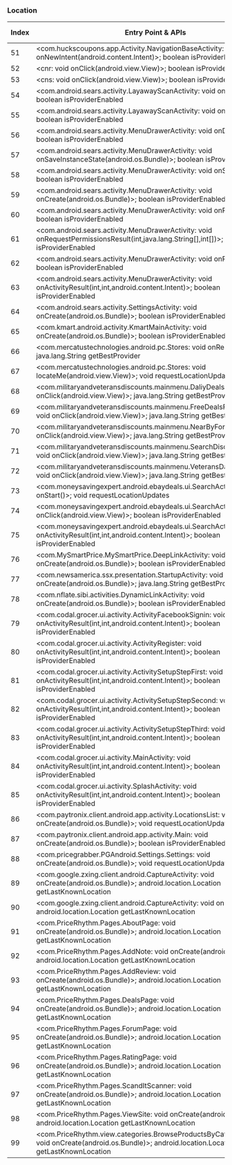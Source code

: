 ### Location
| Index | Entry Point & APIs | Screen shot | Resource id | Label |
| ------------- | ------------- | ------------- |-------------|-------------|
| 51 | <com.huckscoupons.app.Activity.NavigationBaseActivity: void onNewIntent(android.content.Intent)>; boolean isProviderEnabled | ![](D:\COSMOS\output\py\Play_win8\Shopping\com.huckscoupons.app\com.huckscoupons.app.Activity.NavigationBaseActivity.png) |  | F |
| 52 | <cnr: void onClick(android.view.View)>; boolean isProviderEnabled | ![](D:\COSMOS\output\py\Play_win8\Shopping\com.huckscoupons.app\com.huckscoupons.app.Activity.NavigationBaseActivity.png) |  | F |
| 53 | <cns: void onClick(android.view.View)>; boolean isProviderEnabled | ![](D:\COSMOS\output\py\Play_win8\Shopping\com.huckscoupons.app\com.huckscoupons.app.Activity.NavigationBaseActivity.png) |  | F |
| 54 | <com.android.sears.activity.LayawayScanActivity: void onResume()>; boolean isProviderEnabled | ![](D:\COSMOS\output\py\Play_win8\Shopping\com.sears.android\com.android.sears.activity.LayawayScanActivity.png) |  | F |
| 55 | <com.android.sears.activity.LayawayScanActivity: void onPause()>; boolean isProviderEnabled | ![](D:\COSMOS\output\py\Play_win8\Shopping\com.sears.android\com.android.sears.activity.LayawayScanActivity.png) |  | F |
| 56 | <com.android.sears.activity.MenuDrawerActivity: void onDestroy()>; boolean isProviderEnabled | ![](D:\COSMOS\output\py\Play_win8\Shopping\com.kmart.android\com.android.sears.activity.MenuDrawerActivity.png) |  | D |
| 57 | <com.android.sears.activity.MenuDrawerActivity: void onSaveInstanceState(android.os.Bundle)>; boolean isProviderEnabled | ![](D:\COSMOS\output\py\Play_win8\Shopping\com.kmart.android\com.android.sears.activity.MenuDrawerActivity.png) |  | D |
| 58 | <com.android.sears.activity.MenuDrawerActivity: void onStart()>; boolean isProviderEnabled | ![](D:\COSMOS\output\py\Play_win8\Shopping\com.kmart.android\com.android.sears.activity.MenuDrawerActivity.png) |  | D |
| 59 | <com.android.sears.activity.MenuDrawerActivity: void onCreate(android.os.Bundle)>; boolean isProviderEnabled | ![](D:\COSMOS\output\py\Play_win8\Shopping\com.kmart.android\com.android.sears.activity.MenuDrawerActivity.png) |  | D |
| 60 | <com.android.sears.activity.MenuDrawerActivity: void onResume()>; boolean isProviderEnabled | ![](D:\COSMOS\output\py\Play_win8\Shopping\com.kmart.android\com.android.sears.activity.MenuDrawerActivity.png) |  | D |
| 61 | <com.android.sears.activity.MenuDrawerActivity: void onRequestPermissionsResult(int,java.lang.String[],int[])>; boolean isProviderEnabled | ![](D:\COSMOS\output\py\Play_win8\Shopping\com.kmart.android\com.android.sears.activity.MenuDrawerActivity.png) |  | D |
| 62 | <com.android.sears.activity.MenuDrawerActivity: void onPause()>; boolean isProviderEnabled | ![](D:\COSMOS\output\py\Play_win8\Shopping\com.kmart.android\com.android.sears.activity.MenuDrawerActivity.png) |  | D |
| 63 | <com.android.sears.activity.MenuDrawerActivity: void onActivityResult(int,int,android.content.Intent)>; boolean isProviderEnabled | ![](D:\COSMOS\output\py\Play_win8\Shopping\com.kmart.android\com.android.sears.activity.MenuDrawerActivity.png) |  | D |
| 64 | <com.android.sears.activity.SettingsActivity: void onCreate(android.os.Bundle)>; boolean isProviderEnabled | ![](D:\COSMOS\output\py\Play_win8\Shopping\com.sears.android\com.android.sears.activity.SettingsActivity.png) |  | F |
| 65 | <com.kmart.android.activity.KmartMainActivity: void onCreate(android.os.Bundle)>; boolean isProviderEnabled | ![](D:\COSMOS\output\py\Play_win8\Shopping\com.kmart.android\com.kmart.android.activity.KmartMainActivity.png) |  | |
| 66 | <com.mercatustechnologies.android.pc.Stores: void onResume()>; java.lang.String getBestProvider | ![](D:\COSMOS\output\py\Play_win8\Shopping\com.mercatustechnologies.android.pc\com.mercatustechnologies.android.pc.Stores.png) |  | T |
| 67 | <com.mercatustechnologies.android.pc.Stores: void locateMe(android.view.View)>; void requestLocationUpdates | ![](D:\COSMOS\output\py\Play_win8\Shopping\com.mercatustechnologies.android.pc\com.mercatustechnologies.android.pc.Stores.png) |  | T |
| 68 | <com.militaryandveteransdiscounts.mainmenu.DaliyDealsActivity: void onClick(android.view.View)>; java.lang.String getBestProvider | ![](D:\COSMOS\output\py\Play_win8\Shopping\com.militaryandveteransdiscounts.android\com.militaryandveteransdiscounts.mainmenu.DaliyDealsActivity.png) |  | T |
| 69 | <com.militaryandveteransdiscounts.mainmenu.FreeDealsFormActivity: void onClick(android.view.View)>; java.lang.String getBestProvider | ![](D:\COSMOS\output\py\Play_win8\Shopping\com.militaryandveteransdiscounts.android\com.militaryandveteransdiscounts.mainmenu.FreeDealsFormActivity.png) |  | T |
| 70 | <com.militaryandveteransdiscounts.mainmenu.NearByFormActivity: void onClick(android.view.View)>; java.lang.String getBestProvider | ![](D:\COSMOS\output\py\Play_win8\Shopping\com.militaryandveteransdiscounts.android\com.militaryandveteransdiscounts.mainmenu.NearByFormActivity.png) |  | T |
| 71 | <com.militaryandveteransdiscounts.mainmenu.SearchDiscountsActivity: void onClick(android.view.View)>; java.lang.String getBestProvider | ![](D:\COSMOS\output\py\Play_win8\Shopping\com.militaryandveteransdiscounts.android\com.militaryandveteransdiscounts.mainmenu.SearchDiscountsActivity.png) |  | T |
| 72 | <com.militaryandveteransdiscounts.mainmenu.VeteransDayFormActivity: void onClick(android.view.View)>; java.lang.String getBestProvider | ![](D:\COSMOS\output\py\Play_win8\Shopping\com.militaryandveteransdiscounts.android\com.militaryandveteransdiscounts.mainmenu.VeteransDayFormActivity.png) |  | T |
| 73 | <com.moneysavingexpert.android.ebaydeals.ui.SearchActivity: void onStart()>; void requestLocationUpdates | ![](D:\COSMOS\output\py\Play_win8\Shopping\com.moneysavingexpert.android.ebaydeals\com.moneysavingexpert.android.ebaydeals.ui.SearchActivity.png) |  | T |
| 74 | <com.moneysavingexpert.android.ebaydeals.ui.SearchActivity: void onClick(android.view.View)>; boolean isProviderEnabled | ![](D:\COSMOS\output\py\Play_win8\Shopping\com.moneysavingexpert.android.ebaydeals\com.moneysavingexpert.android.ebaydeals.ui.SearchActivity.png) |  | T |
| 75 | <com.moneysavingexpert.android.ebaydeals.ui.SearchActivity: void onActivityResult(int,int,android.content.Intent)>; boolean isProviderEnabled | ![](D:\COSMOS\output\py\Play_win8\Shopping\com.moneysavingexpert.android.ebaydeals\com.moneysavingexpert.android.ebaydeals.ui.SearchActivity.png) |  | T |
| 76 | <com.MySmartPrice.MySmartPrice.DeepLinkActivity: void onCreate(android.os.Bundle)>; boolean isProviderEnabled | ![](D:\COSMOS\output\py\Play_win8\Shopping\com.MySmartPrice.MySmartPrice\com.MySmartPrice.MySmartPrice.DeepLinkActivity.png) |  | D |
| 77 | <com.newsamerica.ssx.presentation.StartupActivity: void onCreate(android.os.Bundle)>; java.lang.String getBestProvider | ![](D:\COSMOS\output\py\Play_win8\Shopping\com.newsamerica.ssx\com.newsamerica.ssx.presentation.StartupActivity.png) |  | |
| 78 | <com.nflate.sibi.activities.DynamicLinkActivity: void onCreate(android.os.Bundle)>; boolean isProviderEnabled | ![](D:\COSMOS\output\py\Play_win8\Shopping\com.nflate.sibifull\com.nflate.sibi.activities.DynamicLinkActivity.png) |  | F |
| 79 | <com.codal.grocer.ui.activity.ActivityFacebookSignin: void onActivityResult(int,int,android.content.Intent)>; boolean isProviderEnabled | ![](D:\COSMOS\output\py\Play_win8\Shopping\com.omnicd.grocer\com.codal.grocer.ui.activity.ActivityFacebookSignin.png) |  | F |
| 80 | <com.codal.grocer.ui.activity.ActivityRegister: void onActivityResult(int,int,android.content.Intent)>; boolean isProviderEnabled | ![](D:\COSMOS\output\py\Play_win8\Shopping\com.omnicd.grocer\com.codal.grocer.ui.activity.ActivityRegister.png) |  | F |
| 81 | <com.codal.grocer.ui.activity.ActivitySetupStepFirst: void onActivityResult(int,int,android.content.Intent)>; boolean isProviderEnabled | ![](D:\COSMOS\output\py\Play_win8\Shopping\com.omnicd.grocer\com.codal.grocer.ui.activity.ActivitySetupStepFirst.png) |  | F |
| 82 | <com.codal.grocer.ui.activity.ActivitySetupStepSecond: void onActivityResult(int,int,android.content.Intent)>; boolean isProviderEnabled | ![](D:\COSMOS\output\py\Play_win8\Shopping\com.omnicd.grocer\com.codal.grocer.ui.activity.ActivitySetupStepSecond.png) |  | F |
| 83 | <com.codal.grocer.ui.activity.ActivitySetupStepThird: void onActivityResult(int,int,android.content.Intent)>; boolean isProviderEnabled | ![](D:\COSMOS\output\py\Play_win8\Shopping\com.omnicd.grocer\com.codal.grocer.ui.activity.ActivitySetupStepThird.png) |  | |
| 84 | <com.codal.grocer.ui.activity.MainActivity: void onActivityResult(int,int,android.content.Intent)>; boolean isProviderEnabled | ![](D:\COSMOS\output\py\Play_win8\Shopping\com.omnicd.grocer\com.codal.grocer.ui.activity.MainActivity.png) |  | F |
| 85 | <com.codal.grocer.ui.activity.SplashActivity: void onActivityResult(int,int,android.content.Intent)>; boolean isProviderEnabled | ![](D:\COSMOS\output\py\Play_win8\Shopping\com.omnicd.grocer\com.codal.grocer.ui.activity.SplashActivity.png) |  | F |
| 86 | <com.paytronix.client.android.app.activity.LocationsList: void onCreate(android.os.Bundle)>; void requestLocationUpdates | ![](D:\COSMOS\output\py\Play_win8\Shopping\com.paytronix.client.android.app.cpk\com.paytronix.client.android.app.activity.LocationsList.png) |  |  T|
| 87 | <com.paytronix.client.android.app.activity.Main: void onCreate(android.os.Bundle)>; boolean isProviderEnabled | ![](D:\COSMOS\output\py\Play_win8\Shopping\com.paytronix.client.android.app.cpk\com.paytronix.client.android.app.activity.Main.png) |  | F |
| 88 | <com.pricegrabber.PGAndroid.Settings.Settings: void onCreate(android.os.Bundle)>; void requestLocationUpdates | ![](D:\COSMOS\output\py\Play_win8\Shopping\com.pricegrabber.PGAndroid\com.pricegrabber.PGAndroid.Settings.Settings.png) |  | T |
| 89 | <com.google.zxing.client.android.CaptureActivity: void onCreate(android.os.Bundle)>; android.location.Location getLastKnownLocation | ![](D:\COSMOS\output\py\Play_win8\Shopping\com.PriceRhythm\com.google.zxing.client.android.CaptureActivity.png) |  | |
| 90 | <com.google.zxing.client.android.CaptureActivity: void onDestroy()>; android.location.Location getLastKnownLocation | ![](D:\COSMOS\output\py\Play_win8\Shopping\com.PriceRhythm\com.google.zxing.client.android.CaptureActivity.png) |  | |
| 91 | <com.PriceRhythm.Pages.AboutPage: void onCreate(android.os.Bundle)>; android.location.Location getLastKnownLocation | ![](D:\COSMOS\output\py\Play_win8\Shopping\com.PriceRhythm\com.PriceRhythm.Pages.AboutPage.png) |  | F |
| 92 | <com.PriceRhythm.Pages.AddNote: void onCreate(android.os.Bundle)>; android.location.Location getLastKnownLocation | ![](D:\COSMOS\output\py\Play_win8\Shopping\com.PriceRhythm\com.PriceRhythm.Pages.AddNote.png) |  | |
| 93 | <com.PriceRhythm.Pages.AddReview: void onCreate(android.os.Bundle)>; android.location.Location getLastKnownLocation | ![](D:\COSMOS\output\py\Play_win8\Shopping\com.PriceRhythm\com.PriceRhythm.Pages.AddReview.png) |  | |
| 94 | <com.PriceRhythm.Pages.DealsPage: void onCreate(android.os.Bundle)>; android.location.Location getLastKnownLocation | ![](D:\COSMOS\output\py\Play_win8\Shopping\com.PriceRhythm\com.PriceRhythm.Pages.DealsPage.png) |  | |
| 95 | <com.PriceRhythm.Pages.ForumPage: void onCreate(android.os.Bundle)>; android.location.Location getLastKnownLocation | ![](D:\COSMOS\output\py\Play_win8\Shopping\com.PriceRhythm\com.PriceRhythm.Pages.ForumPage.png) |  | |
| 96 | <com.PriceRhythm.Pages.RatingPage: void onCreate(android.os.Bundle)>; android.location.Location getLastKnownLocation | ![](D:\COSMOS\output\py\Play_win8\Shopping\com.PriceRhythm\com.PriceRhythm.Pages.RatingPage.png) |  | D |
| 97 | <com.PriceRhythm.Pages.ScandItScanner: void onCreate(android.os.Bundle)>; android.location.Location getLastKnownLocation | ![](D:\COSMOS\output\py\Play_win8\Shopping\com.PriceRhythm\com.PriceRhythm.Pages.ScandItScanner.png) |  | |
| 98 | <com.PriceRhythm.Pages.ViewSite: void onCreate(android.os.Bundle)>; android.location.Location getLastKnownLocation | ![](D:\COSMOS\output\py\Play_win8\Shopping\com.PriceRhythm\com.PriceRhythm.Pages.ViewSite.png) |  | |
| 99 | <com.PriceRhythm.view.categories.BrowseProductsByCategoryActivity: void onCreate(android.os.Bundle)>; android.location.Location getLastKnownLocation | ![](D:\COSMOS\output\py\Play_win8\Shopping\com.PriceRhythm\com.PriceRhythm.view.categories.BrowseProductsByCategoryActivity.png) |  | |
